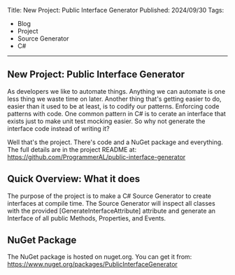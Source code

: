 Title: New Project: Public Interface Generator
Published: 2024/09/30
Tags: 
- Blog
- Project
- Source Generator
- C#
---

## New Project: Public Interface Generator

As developers we like to automate things. Anything we can automate is one less thing we waste time on later. Another thing that's getting easier to do, easier than it used to be at least, is to codify our patterns. Enforcing code patterns with code. One common pattern in C# is to cerate an interface that exists just to make unit test mocking easier. So why not generate the interface code instead of writing it? 

Well that's the project. There's code and a NuGet package and everything. The full details are in the project README at: https://github.com/ProgrammerAL/public-interface-generator

## Quick Overview: What it does

The purpose of the project is to make a C# Source Generator to create interfaces at compile time. The Source Generator will inspect all classes with the provided [GenerateInterfaceAttribute] attribute and generate an Interface of all public Methods, Properties, and Events.

## NuGet Package

The NuGet package is hosted on nuget.org. You can get it from: https://www.nuget.org/packages/PublicInterfaceGenerator


